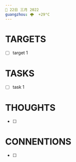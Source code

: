 ```yaml
---
📆 22日 三月 2022
guangzhou: 🌩  +29°C
---
```


# TARGETS
- [ ] target 1

# TASKS
- [ ] task 1

# THOUGHTS
- [ ] 

# CONNENTIONS
- [ ] 